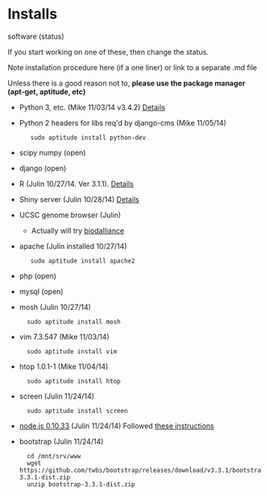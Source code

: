 # Installs

software (status)

If you start working on one of these, then change the status.

Note installation procedure here (if a one liner) or link to a separate .md file

Unless there is a good reason not to, __please use the package manager (apt-get, aptitude, etc)__

* Python 3, etc. (Mike 11/03/14 v3.4.2) [Details](https://github.com/jnmaloof/debian-lab-server/blob/master/python3_install.md)
* Python 2 headers for libs req'd by django-cms (Mike 11/05/14)

         sudo aptitude install python-dev

* scipy numpy (open)
* django (open)
* R (Julin 10/27/14.  Ver 3.1.1).  [Details](https://github.com/jnmaloof/debian-lab-server/blob/master/r_install.md)
* Shiny server (Julin 10/28/14) [Details](https://github.com/jnmaloof/debian-lab-server/blob/master/shiny-server_install.md)
* UCSC genome browser (Julin)
    * Actually will try [biodalliance](http://www.biodalliance.org/)
* apache (Julin installed 10/27/14)

         sudo aptitude install apache2

* php (open)
* mysql (open)
* mosh (Julin 10/27/14)

        sudo aptitude install mosh
   
* vim 7.3.547 (Mike 11/03/14)

        sudo aptitude install vim

* htop 1.0.1-1 (Mike 11/04/14)

        sudo aptitude install htop

* screen (Julin 11/24/14)

        sudo aptitude install screen
        
* [node.js 0.10.33](http://nodejs.org/) (Julin 11/24/14)
Followed [these instructions](https://github.com/joyent/node/wiki/Installing-Node.js-via-package-manager)

* bootstrap (Julin 11/24/14)

        cd /mnt/srv/www
        wget https://github.com/twbs/bootstrap/releases/download/v3.3.1/bootstrap-3.3.1-dist.zip
        unzip bootstrap-3.3.1-dist.zip
    